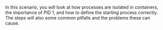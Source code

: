 In this scenario, you will look at how processes are isolated in containers, the importance of PID 1, and how to define the starting process correctly. The steps will also some common pitfalls and the problems these can cause.